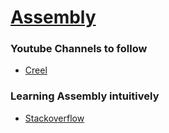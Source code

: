 # [Assembly](https://en.wikipedia.org/wiki/Assembly_language)

### Youtube Channels to follow
+ [Creel](https://www.youtube.com/c/WhatsACreel/playlists)

### Learning Assembly intuitively
+ [Stackoverflow](https://stackoverflow.com/questions/1360279/learning-assembly)
